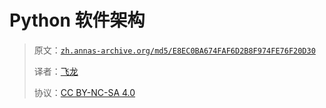 # Python 软件架构

> 原文：[`zh.annas-archive.org/md5/E8EC0BA674FAF6D2B8F974FE76F20D30`](https://zh.annas-archive.org/md5/E8EC0BA674FAF6D2B8F974FE76F20D30)
> 
> 译者：[飞龙](https://github.com/wizardforcel)
> 
> 协议：[CC BY-NC-SA 4.0](http://creativecommons.org/licenses/by-nc-sa/4.0/)